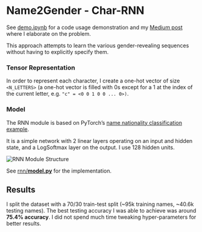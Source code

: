 # Name2Gender - Char-RNN
See [demo.ipynb](https://github.com/ellisbrown/name2gender/blob/master/rnn/demo.ipynb) for a code usage demonstration and my [Medium post](https://medium.com/@ellisbrown/name2gender-introduction-626d89378fb0) where I elaborate on the problem.

This approach attempts to learn the various gender-revealing sequences without having to explicitly specify them.

### Tensor Representation
In order to represent each character, I create a one-hot vector of size `<N_LETTERS>` (a one-hot vector is filled with 0s except for a 1 at the index of the current letter, e.g. `"c" = <0 0 1 0 0 ... 0>)`.

### Model
The RNN module is based on PyTorch’s [name nationality classification example](https://goo.gl/BB7h2A).

It is a simple network with 2 linear layers operating on an input and hidden state, and a LogSoftmax layer on the output. I use 128 hidden units.

![RNN Module Structure](https://i.imgur.com/Z2xbySO.png)

See [rnn/**model.py**](https://github.com/ellisbrown/name2gender/blob/a650d012bf20d11cf5433cecf51e18e9178695de/rnn/model.py#L5) for the implementation.

## Results
I split the dataset with a 70/30 train-test split (~95k training names, ~40.6k testing names). The best  testing accuracy I was able to achieve was around **75.4% accuracy**. I did not spend much time tweaking hyper-parameters for better results.
